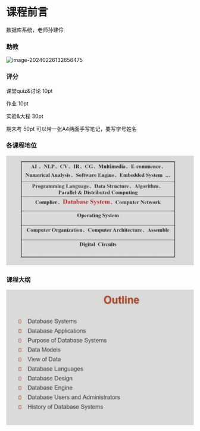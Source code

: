 # 课程前言

数据库系统，老师孙建伶

### 助教

![image-20240226132656475](C:\Users\89620\AppData\Roaming\Typora\typora-user-images\image-20240226132656475.png)

### 评分

课堂quiz&讨论	10pt

作业	10pt

实验&大程	30pt

期末考	50pt	可以带一张A4两面手写笔记，要写学号姓名

### 各课程地位

![image-20240226133013362](https://raw.githubusercontent.com/RimLutienpeist/image-hosting/main/image-20240226133013362.png)

### 课程大纲

![image-20240226133730510](https://raw.githubusercontent.com/RimLutienpeist/image-hosting/main/image-20240226133730510.png)